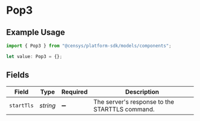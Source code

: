 # Pop3

## Example Usage

```typescript
import { Pop3 } from "@censys/platform-sdk/models/components";

let value: Pop3 = {};
```

## Fields

| Field                                          | Type                                           | Required                                       | Description                                    |
| ---------------------------------------------- | ---------------------------------------------- | ---------------------------------------------- | ---------------------------------------------- |
| `startTls`                                     | *string*                                       | :heavy_minus_sign:                             | The server's response to the STARTTLS command. |